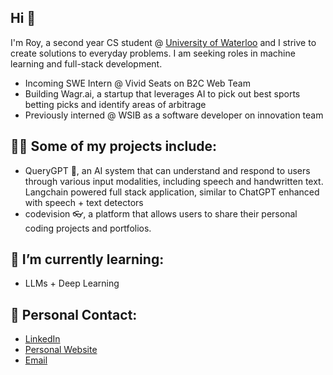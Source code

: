 ## Hi 👋

I'm Roy, a second year CS student @ [University of Waterloo](https://uwaterloo.ca/about/) and I strive to create solutions to everyday problems. I am seeking roles in machine learning and full-stack development.

- Incoming SWE Intern @ Vivid Seats on B2C Web Team
- Building Wagr.ai, a startup that leverages AI to pick out best sports betting picks and identify areas of arbitrage 
- Previously interned @ WSIB as a software developer on innovation team

## 🧑‍💻 Some of my projects include:
- QueryGPT 🤖, an AI system that can understand and respond to users through various input modalities, including speech and handwritten text. Langchain powered full stack application, similar to ChatGPT enhanced with speech + text detectors
- codevision 👓, a platform that allows users to share their personal coding projects and portfolios.

## 🌱 I’m currently learning:
- LLMs + Deep Learning

## 💌 Personal Contact: 
- [LinkedIn](https://www.linkedin.com/in/roychon)
- [Personal Website](https://roychon.github.io)
- [Email](mailto:rchon@uwaterloo.ca)

